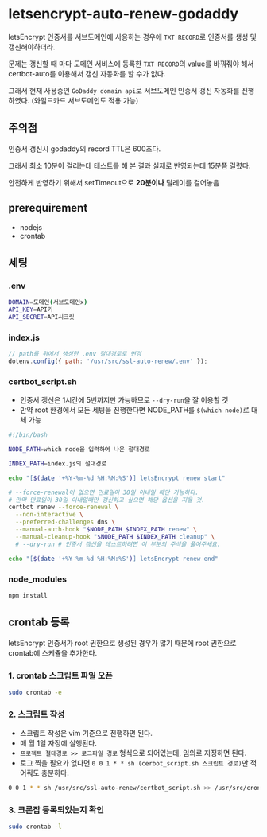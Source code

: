 # letsencrypt-auto-renew-godaddy
letsEncrypt 인증서를 서브도메인에 사용하는 경우에 `TXT RECORD`로 인증서를 생성 및 갱신해야하더라.

문제는 갱신할 때 마다 도메인 서비스에 등록한 `TXT RECORD`의 value를 바꿔줘야 해서 certbot-auto를 이용해서 갱신 자동화를 할 수가 없다.

그래서 현재 사용중인 `GoDaddy domain api`로 서브도메인 인증서 갱신 자동화를 진행하였다. (와일드카드 서브도메인도 적용 가능)


## 주의점
인증서 갱신시 godaddy의 record TTL은 600초다.

그래서 최소 10분이 걸리는데 테스트를 해 본 결과 실제로 반영되는데 15분쯤 걸렸다.

안전하게 반영하기 위해서 setTimeout으로 **20분이나** 딜레이를 걸어놓음

## prerequirement
- nodejs
- crontab


## 세팅

### .env
```sh
DOMAIN=도메인(서브도메인x)
API_KEY=API키
API_SECRET=API시크릿
```

### index.js
```js
// path를 위에서 생성한 .env 절대경로로 변경
dotenv.config({ path: '/usr/src/ssl-auto-renew/.env' });
```

### certbot_script.sh
- 인증서 갱신은 1시간에 5번까지만 가능하므로 `--dry-run`을 잘 이용할 것
- 만약 root 환경에서 모든 세팅을 진행한다면 NODE_PATH를 `$(which node)`로 대체 가능
```sh
#!/bin/bash

NODE_PATH=which node을 입력하여 나온 절대경로

INDEX_PATH=index.js의 절대경로

echo "[$(date '+%Y-%m-%d %H:%M:%S')] letsEncrypt renew start"

# --force-renewal이 없으면 만료일이 30일 이내일 때만 가능하다.
# 만약 만료일이 30일 이내일때만 갱신하고 싶으면 해당 옵션을 지울 것. 
certbot renew --force-renewal \
  --non-interactive \
  --preferred-challenges dns \
  --manual-auth-hook "$NODE_PATH $INDEX_PATH renew" \
  --manual-cleanup-hook "$NODE_PATH $INDEX_PATH cleanup" \
  # --dry-run # 인증서 갱신을 테스트하려면 이 부분의 주석을 풀어주세요.

echo "[$(date '+%Y-%m-%d %H:%M:%S')] letsEncrypt renew end"
```

### node_modules
```js
npm install
```

## crontab 등록
letsEncrypt 인증서가 root 권한으로 생성된 경우가 많기 때문에 root 권한으로 crontab에 스케쥴을 추가한다.
### 1. crontab 스크립트 파일 오픈
```sh
sudo crontab -e
```

### 2. 스크립트 작성
- 스크립트 작성은 vim 기준으로 진행하면 된다.
- 매 월 1일 자정에 실행된다.
- `프로젝트 절대경로 >> 로그파일 경로` 형식으로 되어있는데, 임의로 지정하면 된다.
- 로그 찍을 필요가 없다면 `0 0 1 * * sh (cerbot_script.sh 스크립트 경로)`만 적어줘도 충분하다.
```sh
0 0 1 * * sh /usr/src/ssl-auto-renew/certbot_script.sh >> /usr/src/cron-log/run.log 2>&1
```

### 3. 크론잡 등록되었는지 확인
```sh
sudo crontab -l
```
